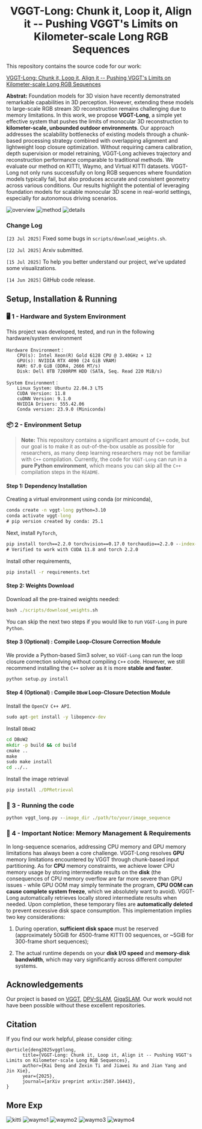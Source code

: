 <p align="center">
<p align="center">
<h1 align="center">VGGT-Long: Chunk it, Loop it, Align it -- Pushing VGGT's Limits on Kilometer-scale Long RGB Sequences</h1>
</p>

This repository contains the source code for our work:

[VGGT-Long: Chunk it, Loop it, Align it -- Pushing VGGT's Limits on Kilometer-scale Long RGB Sequences](https://arxiv.org/abs/2507.16443)

**Abstrat:** Foundation models for 3D vision have recently demonstrated remarkable capabilities in 3D perception. However, extending these models to large-scale RGB stream 3D reconstruction remains challenging due to memory limitations. In this work, we propose **VGGT-Long**, a simple yet effective system that pushes the limits of monocular 3D reconstruction to **kilometer-scale, unbounded outdoor environments**. Our approach addresses the scalability bottlenecks of existing models through a chunk-based processing strategy combined with overlapping alignment and lightweight loop closure optimization. Without requiring camera calibration, depth supervision or model retraining, VGGT-Long achieves trajectory and reconstruction performance comparable to traditional methods. We evaluate our method on KITTI, Waymo, and Virtual KITTI datasets. VGGT-Long not only runs successfully on long RGB sequences where foundation models typically fail, but also produces accurate and consistent geometry across various conditions. Our results highlight the potential of leveraging foundation models for scalable monocular 3D scene in real-world settings, especially for autonomous driving scenarios.


![overview](./assets/overview.png)
![method](./assets/method.png)
![details](./assets/details.png)

### **Change Log**
`[23 Jul 2025]` Fixed some bugs in `scripts/download_weights.sh`.

`[22 Jul 2025]` Arxiv submitted.

`[15 Jul 2025]` To help you better understand our project, we’ve updated some visualizations.

`[14 Jun 2025]` GitHub code release.

##  Setup, Installation & Running

### 🖥️ 1 - Hardware and System Environment 

This project was developed, tested, and run in the following hardware/system environment

```
Hardware Environment：
    CPU(s): Intel Xeon(R) Gold 6128 CPU @ 3.40GHz × 12
    GPU(s): NVIDIA RTX 4090 (24 GiB VRAM)
    RAM: 67.0 GiB (DDR4, 2666 MT/s)
    Disk: Dell 8TB 7200RPM HDD (SATA, Seq. Read 220 MiB/s)

System Environment：
    Linux System: Ubuntu 22.04.3 LTS
    CUDA Version: 11.8
    cuDNN Version: 9.1.0
    NVIDIA Drivers: 555.42.06
    Conda version: 23.9.0 (Miniconda)
```

### 📦 2 - Environment Setup 

> **Note:** This repository contains a significant amount of `C++` code, but our goal is to make it as out-of-the-box usable as possible for researchers, as many deep learning researchers may not be familiar with `C++` compilation. Currently, the code for `VGGT-Long` can run in a **pure Python environment**, which means you can skip all the `C++` compilation steps in the `README`.

#### Step 1: Dependency Installation

Creating a virtual environment using conda (or miniconda),

```cmd
conda create -n vggt-long python=3.10
conda activate vggt-long
# pip version created by conda: 25.1
```

Next, install `PyTorch`,

```cmd
pip install torch==2.2.0 torchvision==0.17.0 torchaudio==2.2.0 --index-url https://download.pytorch.org/whl/cu118
# Verified to work with CUDA 11.8 and torch 2.2.0
```

Install other requirements,

```cmd
pip install -r requirements.txt
```

#### Step 2: Weights Download

Download all the pre-trained weights needed:

```cmd
bash ./scripts/download_weights.sh
```

You can skip the next two steps if you would like to run `VGGT-Long` in pure `Python`.

#### Step 3 (Optional) : Compile Loop-Closure Correction Module

We provide a Python-based Sim3 solver, so `VGGT-Long` can run the loop closure correction solving without compiling `C++` code. However, we still recommend installing the `C++` solver as it is more **stable and faster**.

```cmd
python setup.py install
```



#### Step 4 (Optional) : Compile `DBoW` Loop-Closure Detection Module


Install the `OpenCV C++ API`.

```cmd
sudo apt-get install -y libopencv-dev
```

Install `DBoW2`

```cmd
cd DBoW2
mkdir -p build && cd build
cmake ..
make
sudo make install
cd ../..
```

Install the image retrieval

```cmd
pip install ./DPRetrieval
```


### 🚀 3 - Running the code 


```cmd
python vggt_long.py --image_dir ./path/to/your/image_sequence
```

### 🚨 4 - **Important Notice**: Memory Management & Requirements

In long-sequence scenarios, addressing CPU memory and GPU memory limitations has always been a core challenge. VGGT-Long resolves **GPU** memory limitations encountered by VGGT through chunk-based input partitioning. As for **CPU** memory constraints, we achieve lower CPU memory usage by storing intermediate results on the **disk** (the consequences of CPU memory overflow are far more severe than GPU issues - while GPU OOM may simply terminate the program, **CPU OOM can cause complete system freeze**, which we absolutely want to avoid). VGGT-Long automatically retrieves locally stored intermediate results when needed. Upon completion, these temporary files are **automatically deleted** to prevent excessive disk space consumption. This implementation implies two key considerations:

1. During operation, **sufficient disk space** must be reserved (approximately 50GiB for 4500-frame KITTI 00 sequences, or ~5GiB for 300-frame short sequences);

2. The actual runtime depends on your **disk I/O speed** and **memory-disk bandwidth**, which may vary significantly across different computer systems.

## Acknowledgements

Our project is based on [VGGT](https://github.com/facebookresearch/vggt), [DPV-SLAM](https://github.com/princeton-vl/DPVO), [GigaSLAM](https://github.com/DengKaiCQ/GigaSLAM). Our work would not have been possible without these excellent repositories.

## Citation

If you find our work helpful, please consider citing:

```
@article{deng2025vggtlong,
      title={VGGT-Long: Chunk it, Loop it, Align it -- Pushing VGGT's Limits on Kilometer-scale Long RGB Sequences}, 
      author={Kai Deng and Zexin Ti and Jiawei Xu and Jian Yang and Jin Xie},
      year={2025},
      journal={arXiv preprint arXiv:2507.16443},
}
```


## More Exp

![kitti](./assets/vkitti.png)
![waymo1](./assets/waymo-1.png)
![waymo2](./assets/waymo-2.png)
![waymo3](./assets/waymo-3.png)
![waymo4](./assets/waymo-4.png)
